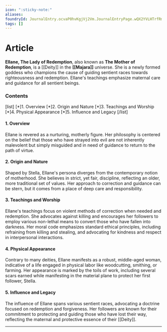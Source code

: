 ```yaml
---
icon: ":sticky-note:"
aliases: 
foundryId: JournalEntry.ocvaP0hvKgjVj2Vm.JournalEntryPage.wQX2YVLHTrfRmg8a
tags: []
---
```


# Article
**Ellane, The Lady of Redemption**, also known as **The Mother of Redemption**, is a [[Deity]] in the **[[Majara]]** universe. She is a newly formed goddess who champions the cause of guiding sentient races towards righteousness and redemption. Ellane's teachings emphasize maternal care and guidance for all sentient beings.

### Contents

\[list\] \[\*\]1. Overview \[\*\]2. Origin and Nature \[\*\]3. Teachings and Worship \[\*\]4. Physical Appearance \[\*\]5. Influence and Legacy \[/list\]

#### 1\. Overview

Ellane is revered as a nurturing, motherly figure. Her philosophy is centered on the belief that those who have strayed into evil are not inherently malevolent but simply misguided and in need of guidance to return to the path of virtue.

#### 2\. Origin and Nature

Shaped by Stella, Ellane's persona diverges from the contemporary notion of motherhood. She believes in strict, yet fair, discipline, reflecting an older, more traditional set of values. Her approach to correction and guidance can be stern, but it comes from a place of deep care and responsibility.

#### 3\. Teachings and Worship

Ellane's teachings focus on violent methods of correction when needed and redemption. She advocates against killing and encourages her followers to employ various non-lethal means to convert those who have fallen into darkness. Her moral code emphasizes standard ethical principles, including refraining from killing and stealing, and advocating for kindness and respect in interpersonal interactions.

#### 4\. Physical Appearance

Contrary to many deities, Ellane manifests as a robust, middle-aged woman, indicative of a life engaged in physical labor like woodcutting, smithing, or farming. Her appearance is marked by the toils of work, including several scars earned while manifesting in the material plane to protect her first follower, Stella.

#### 5\. Influence and Legacy

The influence of Ellane spans various sentient races, advocating a doctrine focused on redemption and forgiveness. Her followers are known for their commitment to protecting and guiding those who have lost their way, reflecting the maternal and protective essence of their [[Deity]].

* * *